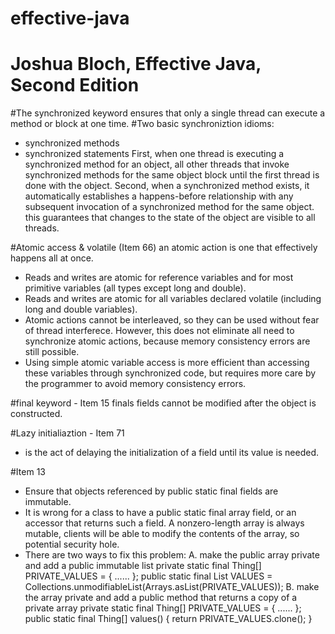 # effective-java
# Joshua Bloch, Effective Java, Second Edition

#The synchronized keyword ensures that only a single thread can execute a method or block at one time.
#Two basic synchroniztion idioms:
 - synchronized methods
 - synchronized statements
 First, when one thread is executing a synchronized method for an object, all other threads that invoke synchronized methods for the same object block until the first thread is done with the object.
 Second, when a synchronized method exists, it automatically establishes a happens-before relationship with any subsequent invocation of a synchronized method for the same object. this guarantees that changes to the state of the object are visible to all threads.

#Atomic access & volatile (Item 66)
an atomic action is one that effectively happens all at once.
- Reads and writes are atomic for reference variables and for most primitive variables (all types except long and double).
- Reads and writes are atomic for all variables declared volatile (including long and double variables).
- Atomic actions cannot be interleaved, so they can be used without fear of thread interferece. However, this does not eliminate all need to synchronize atomic actions, because memory consistency errors are still possible.
- Using simple atomic variable access is more efficient than accessing these variables through synchronized code, but requires more care by the programmer to avoid memory consistency errors.

 #final keyword - Item 15
 finals fields cannot be modified after the object is constructed.

 #Lazy initialiaztion - Item 71 
 - is the act of delaying the initialization of a field until its value is needed.

 #Item 13
 - Ensure that objects referenced by public static final fields are immutable.
 - It is wrong for a class to have a public static final array field, or an accessor
   that returns such a field.  A nonzero-length array is always mutable, clients will be able to modify the contents of the array, so potential security hole.
 - There are two ways to fix this problem:
   	A. make the public array private and add a public immutable list
   			private static final Thing[] PRIVATE_VALUES = { ...... };
   			public static final List<Thing> VALUES = 
   		  		   		Collections.unmodifiableList(Arrays.asList(PRIVATE_VALUES));
   	B. make the array private and add a public method that returns a copy of a private array
   			private static final Thing[] PRIVATE_VALUES = { ...... };
   			public static final Thing[] values() {
   				return PRIVATE_VALUES.clone();
   			}	  		   		

